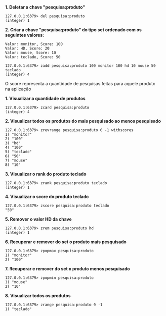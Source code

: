 **1. Deletar a chave "pesquisa:produto"**
```
127.0.0.1:6379> del pesquisa:produto
(integer) 1
```

**2. Criar a chave "pesquisa:produto" do tipo set ordenado com os seguintes valores:**

```
Valor: monitor, Score: 100
Valor: HD, Score: 20
Valor: mouse, Score: 10
Valor: teclado, Score: 50
```
```
127.0.0.1:6379> zadd pesquisa:produto 100 monitor 100 hd 10 mouse 50 teclado
(integer) 4
```

O score representa a quantidade de pesquisas feitas para aquele produto na aplicação

**1. Visualizar a quantidade de produtos**
```
127.0.0.1:6379> zcard pesquisa:produto
(integer) 4
```

**2. Visualizar todos os produtos do mais pesquisado ao menos pesquisado**

```
127.0.0.1:6379> zrevrange pesquisa:produto 0 -1 withscores       
1) "monitor"
2) "100"
3) "hd"
4) "100"
5) "teclado"
6) "50"
7) "mouse"
8) "10"
```

**3. Visualizar o rank do produto teclado**
```
127.0.0.1:6379> zrank pesquisa:produto teclado
(integer) 1
```
**4. Visualizar o score do produto teclado**

```
127.0.0.1:6379> zscore pesquisa:produto teclado
"50"
```

**5. Remover o valor HD da chave**
```
127.0.0.1:6379> zrem pesquisa:produto hd
(integer) 1
```

**6. Recuperar e remover do set o produto mais pesquisado**
```
127.0.0.1:6379> zpopmax pesquisa:produto
1) "monitor"
2) "100"
```

**7. Recuperar e remover do set o produto menos pesquisado**
```
127.0.0.1:6379> zpopmin pesquisa:produto
1) "mouse"
2) "10"
```

**8. Visualizar todos os produtos**
```
127.0.0.1:6379> zrange pesquisa:produto 0 -1
1) "teclado"
```